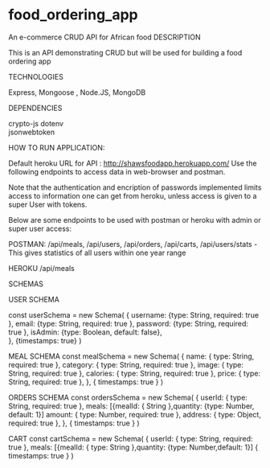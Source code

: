 # food_ordering_app
An e-commerce CRUD API for  African food
DESCRIPTION

This is an API demonstrating CRUD but will be used for building a food ordering app

TECHNOLOGIES

Express, Mongoose , Node.JS, MongoDB

DEPENDENCIES

crypto-js
dotenv   
jsonwebtoken

HOW TO RUN APPLICATION:

Default heroku URL for API : http://shawsfoodapp.herokuapp.com/ 
Use the following endpoints to access data in web-browser and postman.

Note that the authentication and encription of passwords implemented limits
access to information one can get from heroku, unless access is given to a super User with tokens.

Below are some endpoints to be used with postman or heroku with admin or super user access:

POSTMAN:
/api/meals,
/api/users,
/api/orders,
/api/carts,
/api/users/stats  - This gives statistics of all users within one year range

HEROKU
/api/meals

SCHEMAS

USER SCHEMA

const userSchema = new Schema(
    {
        username: {type: String, required: true },
        email: {type: String, required: true },
        password: {type: String, required: true },
        isAdmin: {type: Boolean, default: false},    
    },
    {timestamps: true}
)

MEAL SCHEMA
const mealSchema = new Schema(
  {
    name: { type: String, required: true },
    category: { type: String, required: true },
    image: { type: String, required: true },
    calories: { type: String, required: true },
    price: { type: String, required: true },
  },
  { timestamps: true }
)


ORDERS SCHEMA
const ordersSchema = new Schema(
  {
    userId: { type: String, required: true },
    meals: [{mealId: { String },quantity: {type: Number, default: 1}]
    amount: { type: Number, required: true },
    address: { type: Object, required: true },
  },
  { timestamps: true }
)

CART
const cartSchema = new Schema(
  {
    userId: { type: String, required: true },
    meals: [{mealId: { type: String },quantity: {type: Number,default: 1}]
  { timestamps: true }
)




